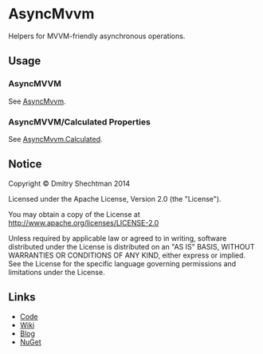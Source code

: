 AsyncMvvm
=========

Helpers for MVVM-friendly asynchronous operations.

Usage
-----

### AsyncMVVM ###

See [AsyncMvvm](AsyncMvvm).

### AsyncMVVM/Calculated Properties ###

See [AsyncMvvm.Calculated](AsyncMvvm.Calculated).

Notice
------

   Copyright © Dmitry Shechtman 2014

   Licensed under the Apache License, Version 2.0 (the "License").

   You may obtain a copy of the License at
   http://www.apache.org/licenses/LICENSE-2.0

   Unless required by applicable law or agreed to in writing, software
   distributed under the License is distributed on an "AS IS" BASIS,
   WITHOUT WARRANTIES OR CONDITIONS OF ANY KIND, either express or implied.
   See the License for the specific language governing permissions and
   limitations under the License.

Links
-----

* [Code](https://github.com/dmitry-shechtman/AsyncMvvm)
* [Wiki](https://github.com/dmitry-shechtman/AsyncMvvm/wiki)
* [Blog](https://shecht.wordpress.com/category/asyncmvvm/)
* [NuGet](https://nuget.org/packages/Ditto.AsyncMvvm)
